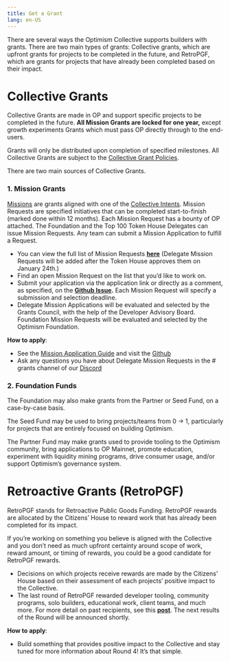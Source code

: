 ```yaml
---
title: Get a Grant
lang: en-US
---
```


There are several ways the Optimism Collective supports builders with grants. There are two main types of grants: Collective grants, which are upfront grants for projects to be completed in the future, and RetroPGF, which are grants for projects that have already been completed based on their impact.

# Collective Grants

Collective Grants are made in OP and support specific projects to be completed in the future. **All Mission Grants are locked for one year,** except growth experiments Grants which must pass OP directly through to the end-users. 

Grants will only be distributed upon completion of specified milestones. All Collective Grants are subject to the [Collective Grant Policies](https://gov.optimism.io/t/collective-grant-policies/5833). 

There are two main sources of Collective Grants. 


### 1. Mission Grants 

[Missions](https://gov.optimism.io/t/token-house-missions/5881) are grants aligned with one of the [Collective Intents](https://gov.optimism.io/t/collective-intents-season-5/6883). Mission Requests are specified initiatives that can be completed start-to-finish (marked done within 12 months). Each Mission Request has a bounty of OP attached. The Foundation and the Top 100 Token House Delegates can issue Mission Requests. Any team can submit a Mission Application to fulfill a Request. 

- You can view the full list of Mission Requests **[here](https://github.com/ethereum-optimism/ecosystem-contributions/issues?q=is%3Aissue+is%3Aopen+RFP)** (Delegate Mission Requests will be added after the Token House approves them on January 24th.)
- Find an open Mission Request on the list that you’d like to work on.
- Submit your application via the application link or directly as a comment, as specified, on the **[Github Issue](https://github.com/ethereum-optimism/ecosystem-contributions/issues?q=is%3Aissue+is%3Aopen+RFP).** Each Mission Request will specify a submission and selection deadline.
- Delegate Mission Applications will be evaluated and selected by the Grants Council, with the help of the Developer Advisory Board. Foundation Mission Requests will be evaluated and selected by the Optimism Foundation.

**How to apply**:

- See the [Mission Application Guide](https://gov.optimism.io/t/mission-applicant-guide-how-to-submit-a-mission-application/6899) and visit the [Github](https://github.com/ethereum-optimism/ecosystem-contributions/issues?q=is%3Aissue+is%3Aopen+RFP)
- Ask any questions you have about Delegate Mission Requests in the # grants channel of our [Discord](https://discord-gateway.optimism.io/) 

### 2. Foundation Funds

The Foundation may also make grants from the Partner or Seed Fund, on a case-by-case basis. 

The Seed Fund may be used to bring projects/teams from 0 → 1, particularly for projects that are entirely focused on building Optimism.

The Partner Fund may make grants used to provide tooling to the Optimism community, bring applications to OP Mainnet, promote education, experiment with liquidity mining programs, drive consumer usage, and/or support Optimism’s governance system.


# Retroactive Grants (RetroPGF)

RetroPGF stands for Retroactive Public Goods Funding. RetroPGF rewards are allocated by the Citizens’ House to reward work that has already been completed for its impact.

If you’re working on something you believe is aligned with the Collective and you don’t need as much upfront certainty around scope of work, reward amount, or timing of rewards, you could be a good candidate for RetroPGF rewards.

- Decisions on which projects receive rewards are made by the Citizens’ House based on their assessment of each projects’ positive impact to the Collective.
- The last round of RetroPGF rewarded developer tooling, community programs, solo builders, educational work, client teams, and much more. For more detail on past recipients, see this **[post](https://optimism.mirror.xyz/Upn_LtV2-3SviXgX_PE_LyA7YI00jQyoM1yf55ltvvI)**. The next results of the Round will be announced shortly.

**How to apply**:

- Build something that provides positive impact to the Collective and stay tuned for more information about Round 4! It’s that simple.
